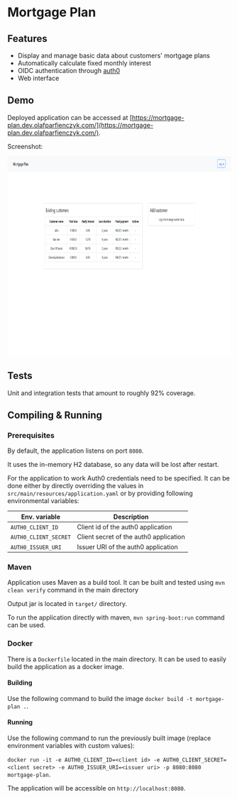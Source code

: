 # Mortgage Plan

## Features

- Display and manage basic data about customers' mortgage plans
- Automatically calculate fixed monthly interest
- OIDC authentication through [auth0](https://auth0.com/)
- Web interface

## Demo

Deployed application can be accessed
at [https://mortgage-plan.dev.olafparfienczyk.com/](https://mortgage-plan.dev.olafparfienczyk.com/).

Screenshot:

<img src="appdemo.png" height="450" alt="Demo screen">

## Tests

Unit and integration tests that amount to roughly 92% coverage.

## Compiling & Running

### Prerequisites

By default, the application listens on port `8080`.

It uses the in-memory H2 database, so any data will be lost after restart.

For the application to work Auth0 credentials need to be specified. It can be done either by directly overriding the
values in `src/main/resources/application.yaml` or by providing following environmental variables:

| Env. variable         | Description                            |
|-----------------------|----------------------------------------|
| `AUTH0_CLIENT_ID`     | Client id of the auth0 application     |
| `AUTH0_CLIENT_SECRET` | Client secret of the auth0 application |
| `AUTH0_ISSUER_URI`    | Issuer URI of the auth0 application    |

### Maven

Application uses Maven as a build tool. It can be built and tested using `mvn clean verify` command in the main
directory

Output jar is located in `target/` directory.

To run the application directly with maven, `mvn spring-boot:run` command can be used.

### Docker

There is a `Dockerfile` located in the main directory. It can be used to easily build the application as a docker image.

#### Building

Use the following command to build the image `docker build -t mortgage-plan .`.

#### Running

Use the following command to run the previously built image (replace environment variables with custom values): 

`docker run -it -e AUTH0_CLIENT_ID=<client id> -e AUTH0_CLIENT_SECRET=<client secret> -e AUTH0_ISSUER_URI=<issuer uri> -p 8080:8080 mortgage-plan`. 

The application will be accessible on `http://localhost:8080`.